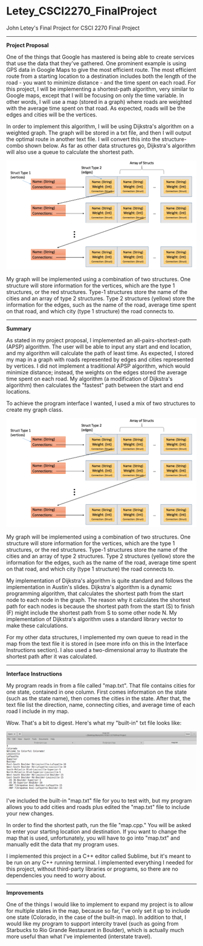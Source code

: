 # Letey_CSCI2270_FinalProject
John Letey's Final Project for CSCI 2270 Final Project

-----------------------------------------------------------------------------------------------------------

**Project Proposal**

One of the things that Google has mastered is being able to create services that use the data that they've gathered. One prominent example is using GPS data in Google Maps to give the most efficient route. The most efficient route from a starting location to a destination includes both the length of the road - you want to minimize distance - and the time spent on each road. For this project, I will be implementing a shortest-path algorithm, very similar to Google maps, except that I will be focusing on only the time variable. In other words, I will use a map (stored in a graph) where roads are weighted with the average time spent on that road. As expected, roads will be the edges and cities will be the vertices. 

In order to implement this algorithm, I will be using Dijkstra's algorithm on a weighted graph. The graph will be stored in a txt file, and then I will output the optimal route in another text file. I will convert this into the structure-combo shown below. As far as other data structures go, Dijkstra's algorithm will also use a queue to calculate the shortest path. 

![settings window](https://github.com/johnletey/Letey_CSCI2270_FinalProject/blob/master/datastruct.png?raw=true)

My graph will be implemented using a combination of two structures. One structure will store information for the vertices, which are the type 1 structures, or the red structures. Type-1 structures store the name of the cities and an array of type 2 structures. Type 2 structures (yellow) store the information for the edges, such as the name of the road, average time spent on that road, and which city (type 1 structure) the road connects to. 

-----------------------------------------------------------------------------------------------------------

**Summary**

As stated in my project proposal, I implemented an all-pairs-shortest-path (APSP) algorithm. The user will be able to input any start and end location, and my algorithm will calculate the path of least time. As expected, I stored my map in a graph with roads represented by edges and cities represented by vertices. I did not implement a traditional APSP algorithm, which would minimize distance; instead, the weights on the edges stored the average time spent on each road. My algorithm (a modification of Dijkstra's algorithm) then calculates the "fastest" path between the start and end locations.

To achieve the program interface I wanted, I used a mix of two structures to create my graph class.

![settings window](https://github.com/johnletey/Letey_CSCI2270_FinalProject/blob/master/datastruct.png?raw=true)

My graph will be implemented using a combination of two structures. One structure will store information for the vertices, which are the type 1 structures, or the red structures. Type-1 structures store the name of the cities and an array of type 2 structures. Type 2 structures (yellow) store the information for the edges, such as the name of the road, average time spent on that road, and which city (type 1 structure) the road connects to.

My implementation of Dijkstra's algorithm is quite standard and follows the implementation in Austin's slides. Dijkstra's algorithm is a dynamic programming algorithm, that calculates the shortest path from the start node to each node in the graph. The reason why it calculates the shortest path for each nodes is because the shortest path from the start (S) to finish (F) might include the shortest path from S to some other node N. My implementation of Dijkstra's algorithm uses a standard library vector to make these calculations.

For my other data structures, I implemented my own queue to read in the map from the text file it is stored in (see more info on this in the Interface Instructions section). I also used a two-dimensional array to illustrate the shortest path after it was calculated. 

-----------------------------------------------------------------------------------------------------------

**Interface Instructions**

My program reads in from a file called "map.txt". That file contains cities for one state, contained in one column. First comes information on the state (such as the state name), then comes the cities in the state. After that, the text file list the direction, name, connecting cities, and average time of each road I include in my map.

Wow. That's a bit to digest. Here's what my "built-in" txt file looks like:

![settings window](https://github.com/johnletey/Letey_CSCI2270_FinalProject/blob/master/map.PNG?raw=true)

I've included the built-in "map.txt" file for you to test with, but my program allows you to add cities and roads plus edited the "map.txt" file to include your new changes.

In order to find the shortest path, run the file "map.cpp." You will be asked to enter your starting location and destination. If you want to change the map that is used, unfortunately, you will have to go into "map.txt" and manually edit the data that my program uses.

I implemented this project in a C++ editor called Sublime, but it's meant to be run on any C++ running terminal. I implemented everything I needed for this project, without third-party libraries or programs, so there are no dependencies you need to worry about.

-----------------------------------------------------------------------------------------------------------

**Improvements**

One of the things I would like to implement to expand my project is to allow for multiple states in the map, because so far, I've only set it up to include one state (Colorado, in the case of the built-in map). In addition to that, I would like my program to support intercity travel (such as going from Starbucks to Rio Grande Restaurant in Boulder), which is actually much more useful than what I've implemented (interstate travel).
